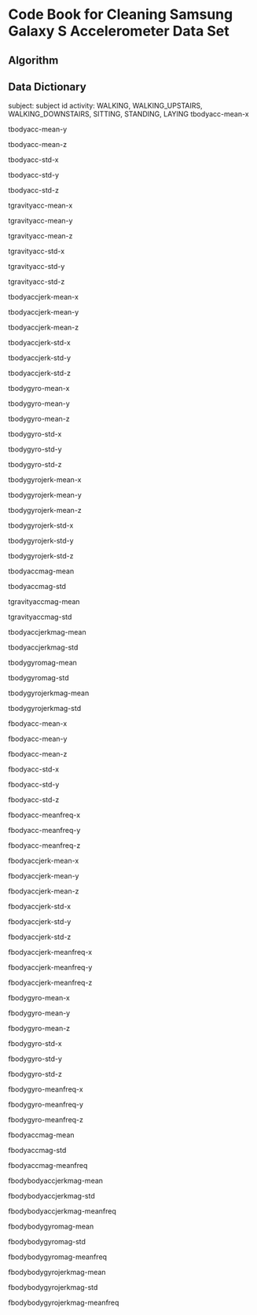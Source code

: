 # Code Book for Cleaning Samsung Galaxy S Accelerometer Data Set

## Algorithm

## Data Dictionary
subject: subject id
activity: WALKING, WALKING_UPSTAIRS, WALKING_DOWNSTAIRS, SITTING, STANDING, LAYING
tbodyacc-mean-x

tbodyacc-mean-y

tbodyacc-mean-z

tbodyacc-std-x

tbodyacc-std-y

tbodyacc-std-z

tgravityacc-mean-x

tgravityacc-mean-y

tgravityacc-mean-z

tgravityacc-std-x

tgravityacc-std-y

tgravityacc-std-z

tbodyaccjerk-mean-x

tbodyaccjerk-mean-y

tbodyaccjerk-mean-z

tbodyaccjerk-std-x

tbodyaccjerk-std-y

tbodyaccjerk-std-z

tbodygyro-mean-x

tbodygyro-mean-y

tbodygyro-mean-z

tbodygyro-std-x

tbodygyro-std-y

tbodygyro-std-z

tbodygyrojerk-mean-x

tbodygyrojerk-mean-y

tbodygyrojerk-mean-z

tbodygyrojerk-std-x

tbodygyrojerk-std-y

tbodygyrojerk-std-z

tbodyaccmag-mean

tbodyaccmag-std

tgravityaccmag-mean

tgravityaccmag-std

tbodyaccjerkmag-mean

tbodyaccjerkmag-std

tbodygyromag-mean

tbodygyromag-std

tbodygyrojerkmag-mean

tbodygyrojerkmag-std

fbodyacc-mean-x

fbodyacc-mean-y

fbodyacc-mean-z

fbodyacc-std-x

fbodyacc-std-y

fbodyacc-std-z

fbodyacc-meanfreq-x

fbodyacc-meanfreq-y

fbodyacc-meanfreq-z

fbodyaccjerk-mean-x

fbodyaccjerk-mean-y

fbodyaccjerk-mean-z

fbodyaccjerk-std-x

fbodyaccjerk-std-y

fbodyaccjerk-std-z

fbodyaccjerk-meanfreq-x

fbodyaccjerk-meanfreq-y

fbodyaccjerk-meanfreq-z

fbodygyro-mean-x

fbodygyro-mean-y

fbodygyro-mean-z

fbodygyro-std-x

fbodygyro-std-y

fbodygyro-std-z

fbodygyro-meanfreq-x

fbodygyro-meanfreq-y

fbodygyro-meanfreq-z

fbodyaccmag-mean

fbodyaccmag-std

fbodyaccmag-meanfreq

fbodybodyaccjerkmag-mean

fbodybodyaccjerkmag-std

fbodybodyaccjerkmag-meanfreq

fbodybodygyromag-mean

fbodybodygyromag-std

fbodybodygyromag-meanfreq

fbodybodygyrojerkmag-mean

fbodybodygyrojerkmag-std

fbodybodygyrojerkmag-meanfreq
